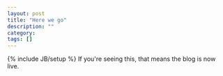 ```yaml
---
layout: post
title: "Here we go"
description: ""
category: 
tags: []
---
```

{% include JB/setup %}
If you're seeing this, that means the blog is now live.